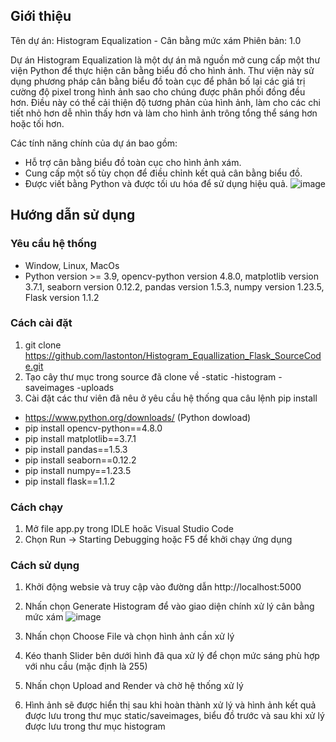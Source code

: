 ## Giới thiệu

Tên dự án: Histogram Equalization - Cân bằng mức xám
Phiên bản: 1.0

Dự án Histogram Equalization là một dự án mã nguồn mở cung cấp một thư viện Python để thực hiện cân bằng biểu đồ cho hình ảnh. Thư viện này sử dụng phương pháp cân bằng biểu đồ toàn cục để phân bố lại các giá trị cường độ pixel trong hình ảnh sao cho chúng được phân phối đồng đều hơn. Điều này có thể cải thiện độ tương phản của hình ảnh, làm cho các chi tiết nhỏ hơn dễ nhìn thấy hơn và làm cho hình ảnh trông tổng thể sáng hơn hoặc tối hơn.

Các tính năng chính của dự án bao gồm:
- Hỗ trợ cân bằng biểu đồ toàn cục cho hình ảnh xám.
- Cung cấp một số tùy chọn để điều chỉnh kết quả cân bằng biểu đồ.
- Được viết bằng Python và được tối ưu hóa để sử dụng hiệu quả.
![image](https://github.com/lastonton/Histogram_Equallization_Flask_SourceCode/assets/138580872/50e2f25a-b713-471d-b036-049ed213fcae)


## Hướng dẫn sử dụng

### Yêu cầu hệ thống
* Window, Linux, MacOs
* Python  version >= 3.9, opencv-python version 4.8.0, matplotlib version 3.7.1, seaborn version 0.12.2, pandas version 1.5.3, numpy version 1.23.5, Flask version 1.1.2
### Cách cài đặt

1. git clone https://github.com/lastonton/Histogram_Equallization_Flask_SourceCode.git
2. Tạo cây thư mục trong source đã clone về
-static
    -histogram
    -saveimages
    -uploads
3. Cài đặt các thư viên đã nêu ở yêu cầu hệ thống qua câu lệnh pip install
- https://www.python.org/downloads/ (Python dowload)
- pip install opencv-python==4.8.0
- pip install matplotlib==3.7.1
- pip install pandas==1.5.3
- pip install seaborn==0.12.2
- pip install numpy==1.23.5
- pip install flask==1.1.2


### Cách chạy

1. Mở file app.py trong IDLE hoăc Visual Studio Code
2. Chọn Run -> Starting Debugging hoặc F5 để khởi chạy ứng dụng

### Cách sử dụng

1. Khởi động websie và truy cập vào đường dẫn http://localhost:5000
2. Nhấn chọn Generate Histogram để vào giao diện chính xử lý cân bằng mức xám
![image](https://github.com/lastonton/Histogram_Equallization_Flask_SourceCode/assets/138580872/ca15dd10-f49e-4ccc-92a7-1936f179d39a)

3. Nhấn chọn Choose File và chọn hình ảnh cần xử lý
4. Kéo thanh Slider bên dưới hình đã qua xử lý để chọn mức sáng phù hợp với nhu cầu (mặc định là 255)
5. Nhấn chọn Upload and Render và chờ hệ thống xử lý
6. Hình ảnh sẽ được hiển thị sau khi hoàn thành xử lý và hình ảnh kết quả được lưu trong thư mục static/saveimages, biểu đồ trước và sau khi xử lý được lưu trong thư mục histogram
